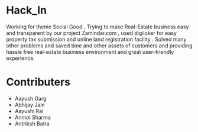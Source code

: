 # Hack_In
Working for theme Social Good , Trying to make Real-Estate business easy and transparent by our project Zamindar.com , used digiloker for easy property tax submission and online land registration facility . Solved many other problems and saved time and other assets of customers and providing hassle free real-estate business environment and great user-friendly experience.
# Contributers
- Aayush Garg
- Abhijay Jain
- Aayushi Rai
- Anmol Sharma
- Antriksh Batra
